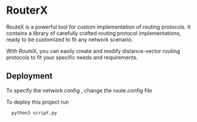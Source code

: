 
# RouterX

RouteX is a powerful tool for custom implementation of routing protocols. It contains a library of carefully crafted routing protocol implementations, ready to be customized to fit any network scenario.

With RouteX, you can easily create and modify distance-vector routing protocols to fit your specific needs and requirements.

## Deployment

To specify the network config , change the route.config file

To deploy this project run

```bash
  python3 script.py
```


